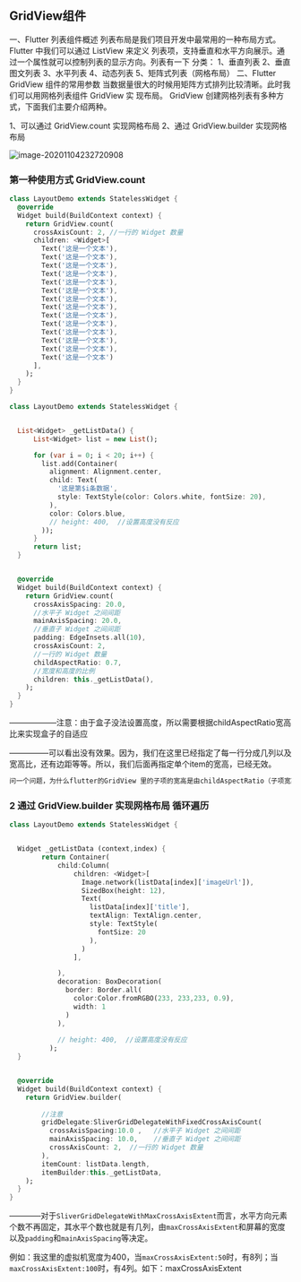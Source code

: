 ##  GridView组件

一、Flutter 列表组件概述
列表布局是我们项目开发中最常用的一种布局方式。 Flutter 中我们可以通过 ListView 来定义 列表项，支持垂直和水平方向展示。通过一个属性就可以控制列表的显示方向。列表有一下 分类： 1、垂直列表 2、垂直图文列表 3、水平列表 4、动态列表 5、矩阵式列表（网格布局）
二、Flutter GridView 组件的常用参数
当数据量很大的时候用矩阵方式排列比较清晰。此时我们可以用网格列表组件 GridView 实 现布局。
GridView 创建网格列表有多种方式，下面我们主要介绍两种。

1、可以通过 GridView.count 实现网格布局 2、通过 GridView.builder 实现网格布局

![image-20201104232720908](C:\Users\jialiang.li\AppData\Roaming\Typora\typora-user-images\image-20201104232720908.png)

### 第一种使用方式 GridView.count

``` dart
class LayoutDemo extends StatelessWidget {
  @override
  Widget build(BuildContext context) {
    return GridView.count(
      crossAxisCount: 2, //一行的 Widget 数量
      children: <Widget>[
        Text('这是一个文本'),
        Text('这是一个文本'),
        Text('这是一个文本'),
        Text('这是一个文本'),
        Text('这是一个文本'),
        Text('这是一个文本'),
        Text('这是一个文本'),
        Text('这是一个文本'),
        Text('这是一个文本'),
        Text('这是一个文本'),
        Text('这是一个文本'),
        Text('这是一个文本'),
        Text('这是一个文本'),
        Text('这是一个文本')
      ],
    );
  }
}
```

``` dart
class LayoutDemo extends StatelessWidget {  


  List<Widget> _getListData() {
      List<Widget> list = new List();

      for (var i = 0; i < 20; i++) {
        list.add(Container(
          alignment: Alignment.center,
          child: Text(
            '这是第$i条数据',
            style: TextStyle(color: Colors.white, fontSize: 20),
          ),
          color: Colors.blue,        
          // height: 400,  //设置高度没有反应
        ));
      }
      return list;
  }


  @override
  Widget build(BuildContext context) {
    return GridView.count(
      crossAxisSpacing: 20.0,
      //水平子 Widget 之间间距
      mainAxisSpacing: 20.0,
      //垂直子 Widget 之间间距
      padding: EdgeInsets.all(10),
      crossAxisCount: 2,
      //一行的 Widget 数量
      childAspectRatio: 0.7,
      //宽度和高度的比例
      children: this._getListData(),
    );
  }
}
```

——————注意：由于盒子没法设置高度，所以需要根据childAspectRatio宽高比来实现盒子的自适应

—————可以看出没有效果。因为，我们在这里已经指定了每一行分成几列以及宽高比，还有边距等等。所以，我们后面再指定单个item的宽高，已经无效。

```dart
问一个问题，为什么flutter的GridView 里的子项的宽高是由childAspectRatio（子项宽高比）来设置子项的宽高？安卓原生的GridView 宽高可以自己指定，感觉flutter的GridView 这样设置有点不太灵活
```

### 2 通过 GridView.builder 实现网格布局 循环遍历

``` dart
class LayoutDemo extends StatelessWidget {  


  Widget _getListData (context,index) {
        return Container(            
            child:Column(
                children: <Widget>[
                  Image.network(listData[index]['imageUrl']),
                  SizedBox(height: 12),
                  Text(
                    listData[index]['title'],
                    textAlign: TextAlign.center,
                    style: TextStyle(
                      fontSize: 20
                    ),
                  )
                ],

            ),
            decoration: BoxDecoration(
              border: Border.all(
                color:Color.fromRGBO(233, 233,233, 0.9),
                width: 1
              )
            ),
              
            // height: 400,  //设置高度没有反应
          );
  }


  @override
  Widget build(BuildContext context) {    
    return GridView.builder(
        
        //注意
        gridDelegate:SliverGridDelegateWithFixedCrossAxisCount(
          crossAxisSpacing:10.0 ,   //水平子 Widget 之间间距
          mainAxisSpacing: 10.0,    //垂直子 Widget 之间间距          
          crossAxisCount: 2,  //一行的 Widget 数量
        ),
        itemCount: listData.length,
        itemBuilder:this._getListData,
    );
  }
}
```

————对于`SliverGridDelegateWithMaxCrossAxisExtent`而言，水平方向元素个数不再固定，其水平个数也就是有几列，由`maxCrossAxisExtent`和屏幕的宽度以及`padding`和`mainAxisSpacing`等决定。

例如：我这里的虚拟机宽度为400，当`maxCrossAxisExtent:50`时，有8列；当`maxCrossAxisExtent:100`时，有4列。如下：maxCrossAxisExtent